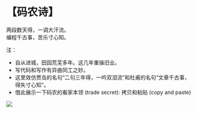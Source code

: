 # 【码农诗】

两段数天得，一调大汗流。  
编程千古事，苦乐寸心知。

注：

- 自从进城，田园荒芜多年。这几年重操旧业。
- 写代码和写作有异曲同工之妙。
- 这里效仿贾岛的名句“二句三年得，一吟双泪流”和杜甫的名句“文章千古事，得失寸心知”。
- 借此展示一下码农的看家本领 (trade secret): 拷贝和粘贴 (copy and paste) 

![](49.jpg)
